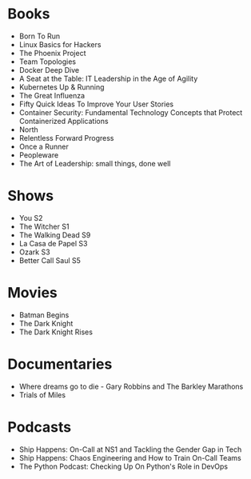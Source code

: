 # Books

- Born To Run
- Linux Basics for Hackers
- The Phoenix Project
- Team Topologies
- Docker Deep Dive
- A Seat at the Table: IT Leadership in the Age of Agility
- Kubernetes Up & Running
- The Great Influenza
- Fifty Quick Ideas To Improve Your User Stories
- Container Security: Fundamental Technology Concepts that Protect Containerized Applications
- North
- Relentless Forward Progress
- Once a Runner
- Peopleware
- The Art of Leadership: small things, done well

# Shows

- You S2
- The Witcher S1
- The Walking Dead S9
- La Casa de Papel S3 
- Ozark S3
- Better Call Saul S5

# Movies

- Batman Begins
- The Dark Knight
- The Dark Knight Rises

# Documentaries

- Where dreams go to die - Gary Robbins and The Barkley Marathons
- Trials of Miles

# Podcasts

- Ship Happens: On-Call at NS1 and Tackling the Gender Gap in Tech
- Ship Happens: Chaos Engineering and How to Train On-Call Teams
- The Python Podcast: Checking Up On Python's Role in DevOps
